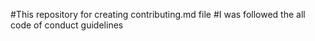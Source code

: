 #This repository for creating contributing.md file
#I was followed the all code of conduct guidelines